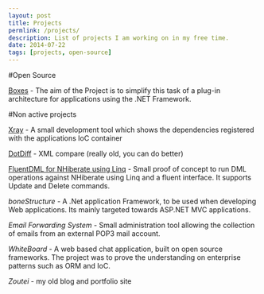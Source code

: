 ```yaml
---
layout: post
title: Projects
permlink: /projects/
description: List of projects I am working on in my free time.
date: 2014-07-22
tags: [projects, open-source]
---
```


#Open Source

[Boxes](http://docs.dbones.co.uk/boxes.MainPage.ashx) - The aim of the Project is to simplify this task of a plug-in architecture for applications using the .NET Framework.

#Non active projects

[Xray](https://xrayioc.codeplex.com/) - A small development tool which shows the dependencies registered with the applications IoC container


[DotDiff](https://dotdiff.codeplex.com/) - XML compare (really old, you can do better)

[FluentDML for NHiberate using Linq](https://linqdmlnhpoc.codeplex.com/) - Small proof of concept to run DML operations against NHiberate using Linq and a fluent interface. It supports Update and Delete commands.

*boneStructure* - A .Net application Framework, to be used when developing Web applications. Its mainly targeted towards ASP.NET MVC applications.

*Email Forwarding System* - Small administration tool allowing the collection of emails from an external POP3 mail account.

*WhiteBoard* - A web based chat application, built on open source frameworks. The project was to prove the understanding on enterprise patterns such as ORM and IoC.

*Zoutei* - my old blog and portfolio site